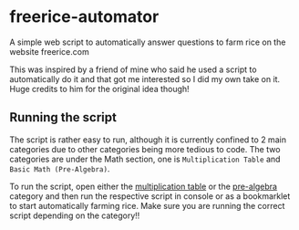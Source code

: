 # freerice-automator
A simple web script to automatically answer questions to farm rice on the website freerice.com

This was inspired by a friend of mine who said he used a script to automatically do it and that got me interested so I did my own take on it. Huge credits to him for the original idea though!

## Running the script
The script is rather easy to run, although it is currently confined to 2 main categories due to other categories being more tedious to code. The two categories are under the Math section, one is `Multiplication Table` and `Basic Math (Pre-Algebra)`.

To run the script, open either the [multiplication table](https://play.freerice.com/categories/multiplication-table?level=1) or the [pre-algebra](https://play.freerice.com/categories/basic-math-pre-algebra?level=1) category and then run the respective script in console or as a bookmarklet to start automatically farming rice. Make sure you are running the correct script depending on the category!!
